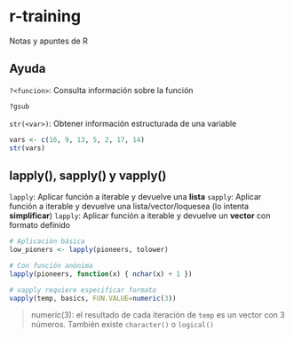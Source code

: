 # r-training

Notas y apuntes de R

## Ayuda

`?<funcion>`: Consulta información sobre la función

```R
?gsub
```

`str(<var>)`: Obtener información estructurada de una variable

```R
vars <- c(16, 9, 13, 5, 2, 17, 14)
str(vars)
```

## lapply(), sapply() y vapply()

`lapply`: Aplicar función a iterable y devuelve una **lista**
`sapply`: Aplicar función a iterable y devuelve una lista/vector/loquesea (lo intenta **simplificar**)
`lapply`: Aplicar función a iterable y devuelve un **vector** con formato definido

```R
# Aplicación básica
low_pioners <- lapply(pioneers, tolower)

# Con función anónima
lapply(pioneers, function(x) { nchar(x) + 1 })

# vapply requiere especificar formato
vapply(temp, basics, FUN.VALUE=numeric(3))
```
> numeric(3): el resultado de cada iteración de `temp` es un vector con 3 números. También existe `character()` o `logical()`